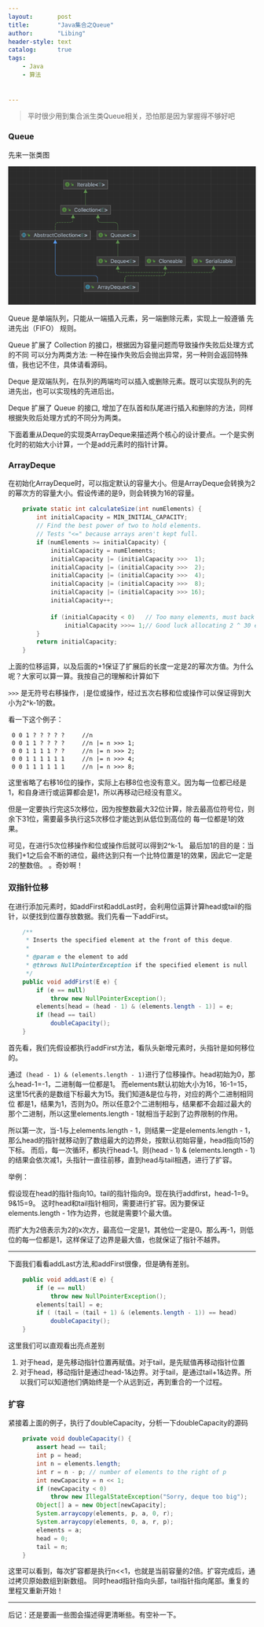 ```yaml
---
layout:       post
title:        "Java集合之Queue"
author:       "Libing"
header-style: text
catalog:      true
tags:
    - Java
    - 算法

    
---
```


> 平时很少用到集合派生类Queue相关，恐怕那是因为掌握得不够好吧

### Queue

先来一张类图

<img src="/img/java/queue/arraydeque.png">

Queue 是单端队列，只能从一端插入元素，另一端删除元素，实现上一般遵循 先进先出（FIFO） 规则。

Queue 扩展了 Collection 的接口，根据因为容量问题而导致操作失败后处理方式的不同
可以分为两类方法: 一种在操作失败后会抛出异常，另一种则会返回特殊值，我也记不住，具体请看源码。

Deque 是双端队列，在队列的两端均可以插入或删除元素。既可以实现队列的先进先出，也可以实现栈的先进后出。

Deque 扩展了 Queue 的接口, 增加了在队首和队尾进行插入和删除的方法，同样根据失败后处理方式的不同分为两类。

下面着重从Deque的实现类ArrayDeque来描述两个核心的设计要点。一个是实例化时的初始大小计算，一个是add元素时的指针计算。

### ArrayDeque

在初始化ArrayDeque时，可以指定默认的容量大小。但是ArrayDeque会转换为2的幂次方的容量大小。假设传递的是9，则会转换为16的容量。

```java
    private static int calculateSize(int numElements) {
        int initialCapacity = MIN_INITIAL_CAPACITY;
        // Find the best power of two to hold elements.
        // Tests "<=" because arrays aren't kept full.
        if (numElements >= initialCapacity) {
            initialCapacity = numElements;
            initialCapacity |= (initialCapacity >>>  1);
            initialCapacity |= (initialCapacity >>>  2);
            initialCapacity |= (initialCapacity >>>  4);
            initialCapacity |= (initialCapacity >>>  8);
            initialCapacity |= (initialCapacity >>> 16);
            initialCapacity++;

            if (initialCapacity < 0)   // Too many elements, must back off
                initialCapacity >>>= 1;// Good luck allocating 2 ^ 30 elements
        }
        return initialCapacity;
    }
```
上面的位移运算，以及后面的+1保证了扩展后的长度一定是2的幂次方值。为什么呢？大家可以算一算。我按自己的理解和计算如下

`>>>` 是无符号右移操作，`|`是位或操作，经过五次右移和位或操作可以保证得到大小为2^k-1的数。 

看一下这个例子：
```
 0 0 1 ? ? ? ? ?     //n
 0 0 1 1 ? ? ? ?     //n |= n >>> 1;
 0 0 1 1 1 1 ? ?     //n |= n >>> 2;
 0 0 1 1 1 1 1 1     //n |= n >>> 4;
 0 0 1 1 1 1 1 1     //n |= n >>> 8;
```
这里省略了右移16位的操作，实际上右移8位也没有意义。因为每一位都已经是1，和自身进行或运算都会是1，所以再移动已经没有意义。

但是一定要执行完这5次移位，因为按整数最大32位计算，除去最高位符号位，则余下31位，需要最多执行这5次移位才能达到从低位到高位的
每一位都是1的效果。

可见，在进行5次位移操作和位或操作后就可以得到2^k-1。
最后加1的目的是：当我们+1之后会不断的进位，最终达到只有一个比特位置是1的效果，因此它一定是2的整数倍。
。奇妙啊！


### 双指针位移

在进行添加元素时，如addFirst和addLast时，会利用位运算计算head或tail的指针，以便找到位置存放数据。我们先看一下addFirst。
```java
    /**
     * Inserts the specified element at the front of this deque.
     *
     * @param e the element to add
     * @throws NullPointerException if the specified element is null
     */
    public void addFirst(E e) {
        if (e == null)
            throw new NullPointerException();
        elements[head = (head - 1) & (elements.length - 1)] = e;
        if (head == tail)
            doubleCapacity();
    }
```
首先看，我们先假设都执行addFirst方法，看队头新增元素时，头指针是如何移位的。

通过` (head - 1) & (elements.length - 1)`进行了位移操作。head初始为0，那么head-1=-1，二进制每一位都是1。
而elements默认初始大小为16，16-1=15，这里15代表的是数组下标最大为15。我们知道&是位与符，对应的两个二进制相同位
都是1，结果为1，否则为0。所以任意2个二进制相与，结果都不会超过最大的那个二进制，所以这里elements.length - 1就相当于起到了边界限制的作用。

所以第一次，当-1与上elements.length - 1，则结果一定是elements.length - 1，那么head的指针就移动到了数组最大的边界处，按默认初始容量，head指向15的下标。
而后，每一次循环，都执行head-1。则(head - 1) & (elements.length - 1)的结果会依次减1，头指针一直往前移，直到head与tail相遇，进行了扩容。


举例：

假设现在head的指针指向10。tail的指针指向9。现在执行addfirst，head-1=9。9&15=9。
这时head和tail指针相同，需要进行扩容。因为要保证elements.length - 1作为边界，也就是需要1个最大值。 

而扩大为2倍表示为2的x次方，最高位一定是1，其他位一定是0。那么再-1，则低位的每一位都是1，这样保证了边界是最大值，也就保证了指针不越界。

---

下面我们看看addLast方法,和addFirst很像，但是确有差别。

```java
    public void addLast(E e) {
        if (e == null)
            throw new NullPointerException();
        elements[tail] = e;
        if ( (tail = (tail + 1) & (elements.length - 1)) == head)
            doubleCapacity();
    }
```
这里我们可以直观看出亮点差别
1. 对于head，是先移动指针位置再赋值。对于tail，是先赋值再移动指针位置
2. 对于head，移动指针是通过head-1&边界。对于tail，是通过tail+1&边界。所以我们可以知道他们俩始终是一个从远到近，再到重合的一个过程。

### 扩容

紧接着上面的例子，执行了doubleCapacity，分析一下doubleCapacity的源码
```java
    private void doubleCapacity() {
        assert head == tail;
        int p = head;
        int n = elements.length;
        int r = n - p; // number of elements to the right of p
        int newCapacity = n << 1;
        if (newCapacity < 0)
            throw new IllegalStateException("Sorry, deque too big");
        Object[] a = new Object[newCapacity];
        System.arraycopy(elements, p, a, 0, r);
        System.arraycopy(elements, 0, a, r, p);
        elements = a;
        head = 0;
        tail = n;
    }
```
这里可以看到，每次扩容都是执行n<<1，也就是当前容量的2倍。扩容完成后，通过拷贝原始数组到新数组。
同时head指针指向头部，tail指针指向尾部。重复的里程又重新开始！

---
后记：还是要画一些图会描述得更清晰些。有空补一下。

